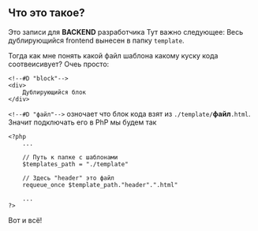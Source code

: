 ## Что это такое?

Это записи для **BACKEND** разработчика
Тут важно следующее: Весь дублирующийся frontend вынесен в папку `template`.

Тогда как мне понять какой файл шаблона какому куску кода соотвеисивует?
Очеь просто:
```
<!--#D "block"-->
<div>
	Дублирующийся блок
</div>
```

`<!--#D "файл"-->` озночает что блок кода взят из `./template/`**файл**`.html`. 
Значит подключать его в PhP мы будем так
```
<?php
	...

	// Путь к папке с шаблонами
	$templates_path = "./template"

	// Здесь "header" это файл
	requeue_once $template_path."header".".html"

	...
?>
```

Вот и всё!
